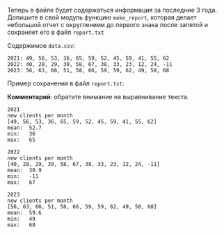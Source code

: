 Теперь в файле будет содержаться информация за последние 3 года.
Допишите в свой модуль функцию `make_report`, которая делает небольшой отчет c округлением до первого знака после запятой и сохраняет его в файл `report.txt`


Содержимое `data.csv`:
```
2021: 49, 56, 53, 36, 65, 59, 52, 45, 59, 41, 55, 62
2022: 40, 28, 29, 30, 58, 67, 38, 33, 23, 12, 24, -11
2023: 56, 63, 66, 51, 58, 66, 59, 59, 62, 49, 58, 68
```

Пример сохранения в файл `report.txt`:

**Комментарий**: обратите внимание на выравнивание текста.
```
2021
new clients per month
[49, 56, 53, 36, 65, 59, 52, 45, 59, 41, 55, 62]
mean:  52.7
min:   36
max:   65

2022
new clients per month
[40, 28, 29, 30, 58, 67, 38, 33, 23, 12, 24, -11]
mean:  30.9
min:   -11
max:   67

2023
new clients per month
[56, 63, 66, 51, 58, 66, 59, 59, 62, 49, 58, 68]
mean:  59.6
min:   49
max:   68
```